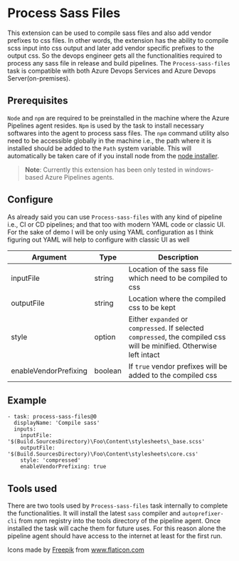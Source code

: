 # Process Sass Files

This extension can be used to compile sass files and also add vendor prefixes to css files. In other words, the extension has the ability to compile scss input into css output and later add vendor specific prefixes to the output css. So the devops engineer gets all the functionalities required to process any sass file in release and build pipelines. The `Process-sass-files` task is compatible with both Azure Devops Services and Azure Devops Server(on-premises). 

## Prerequisites

`Node` and `npm` are required to be preinstalled in the machine where the Azure Pipelines agent resides. `Npm` is used by the task to install necessary softwares into the agent to process sass files. The `npm` command utility also need to be accessible globally in the machine i.e., the path where it is installed should be added to the `Path` system variable. This will automatically be taken care of if you install node from the [node installer](https://nodejs.org/en/download/).

> **Note**: Currently this extension has been only tested in windows-based Azure Pipelines agents.

## Configure

As already said you can use `Process-sass-files` with any kind of pipeline i.e., CI or CD pipelines; and that too with modern YAML code or classic UI. For the sake of demo I will be only using YAML configuration as I think figuring out YAML will help to configure with classic UI as well



|  **Argument**|  **Type**| **Description** |
|--|--|--|
|  inputFile|  string|  Location of the sass file which need to be compiled to css|
|  outputFile|  string|  Location where the compiled css to be kept|
|  style|  option|  Either `expanded` or `compressed`. If selected `compressed`, the compiled css will be minified. Otherwise left intact|
|  enableVendorPrefixing|  boolean|  If `true` vendor prefixes will be added to the compiled css|

## Example

```
- task: process-sass-files@0
  displayName: 'Compile sass'
  inputs:
    inputFile: '$(Build.SourcesDirectory)\Foo\Content\stylesheets\_base.scss'
    outputFile: '$(Build.SourcesDirectory)\Foo\Content\stylesheets\core.css'
    style: 'compressed'
    enableVendorPrefixing: true
```
## Tools used
 There are two tools used by `Process-sass-files` task internally to complete the functionalities. It will install the latest `sass` compiler and `autoprefixer-cli` from npm registry into the tools directory of the pipeline agent. Once installed the task will cache them for future uses. For this reason alone the pipeline agent should have access to the internet at least for the first run.

<div>Icons made by <a href="https://www.freepik.com" title="Freepik">Freepik</a> from <a href="https://www.flaticon.com/" title="Flaticon">www.flaticon.com</a></div>
